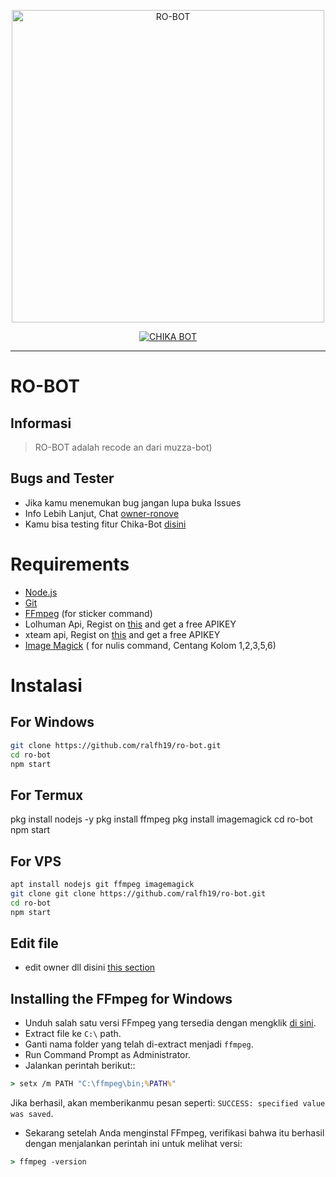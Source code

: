 <p align="center">
<img src="https://i.postimg.cc/FR0j97j5/image.jpg" alt="RO-BOT" width="500"/>


</p>
<p align="center">
<a href="#"><img title="CHIKA BOT" src="https://img.shields.io/badge/RO-BOT -blue?colorA=%23ff0000&colorB=%23017e40&style=for-the-badge"></a>
</p>
<p align="center">

---

# RO-BOT
## Informasi
> RO-BOT adalah recode an dari muzza-bot)
>
>

## Bugs and Tester
* Jika kamu menemukan bug jangan lupa buka Issues
* Info Lebih Lanjut, Chat [owner-ronove](https://wa.me/6282182623238)
* Kamu bisa testing fitur Chika-Bot [disini](https://wa.me/62821826232389?text=.menu)

# Requirements
* [Node.js](https://nodejs.org/en/)
* [Git](https://git-scm.com/downloads)
* [FFmpeg](https://github.com/BtbN/FFmpeg-Builds/releases/download/autobuild-2020-12-08-13-03/ffmpeg-n4.3.1-26-gca55240b8c-win64-gpl-4.3.zip) (for sticker command)
* Lolhuman Api, Regist on [this](https://api.lolhuman.xyz/register) and get a free APIKEY
* xteam api, Regist on [this](https://justaqul.xyz/auth/registration) and get a free APIKEY
* [Image Magick](https://imagemagick.org/script/download.php) ( for nulis command, Centang Kolom 1,2,3,5,6)

# Instalasi
## For Windows
```bash
git clone https://github.com/ralfh19/ro-bot.git
cd ro-bot
npm start
```
## For Termux
pkg install nodejs -y
pkg install ffmpeg
pkg install imagemagick
cd ro-bot
npm start
>

## For VPS
```bash
apt install nodejs git ffmpeg imagemagick
git clone git clone https://github.com/ralfh19/ro-bot.git
cd ro-bot
npm start
```

## Edit file
- edit owner dll disini [this section](https://github.com/ralfh19/ro-bot/blob/main/Farid.js/#L52)


## Installing the FFmpeg for Windows
* Unduh salah satu versi FFmpeg yang tersedia dengan mengklik [di sini](https://www.gyan.dev/ffmpeg/builds/).
* Extract file ke `C:\` path.
* Ganti nama folder yang telah di-extract menjadi `ffmpeg`.
* Run Command Prompt as Administrator.
* Jalankan perintah berikut::
```cmd
> setx /m PATH "C:\ffmpeg\bin;%PATH%"
```
Jika berhasil, akan memberikanmu pesan seperti: `SUCCESS: specified value was saved`.
* Sekarang setelah Anda menginstal FFmpeg, verifikasi bahwa itu berhasil dengan menjalankan perintah ini untuk melihat versi:
```cmd
> ffmpeg -version
```
